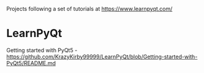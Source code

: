 Projects following a set of tutorials at https://www.learnpyqt.com/

# LearnPyQt

Getting started with PyQt5 - 
https://github.com/KrazyKirby99999/LearnPyQt/blob/Getting-started-with-PyQt5/README.md